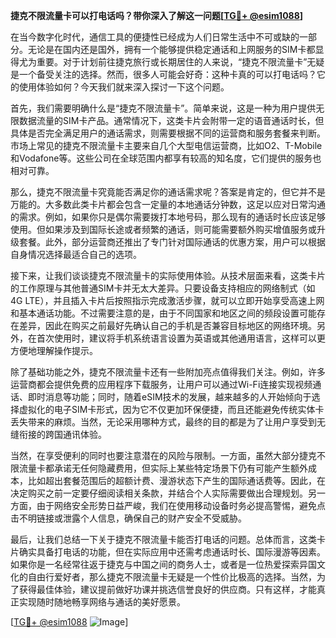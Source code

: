 **捷克不限流量卡可以打电话吗？带你深入了解这一问题[[TG💪+ @esim1088](https://t.me/s/esim1088)]**

在当今数字化时代，通信工具的便捷性已经成为人们日常生活中不可或缺的一部分。无论是在国内还是国外，拥有一个能够提供稳定通话和上网服务的SIM卡都显得尤为重要。对于计划前往捷克旅行或长期居住的人来说，“捷克不限流量卡”无疑是一个备受关注的选择。然而，很多人可能会好奇：这种卡真的可以打电话吗？它的使用体验如何？今天我们就来深入探讨一下这个问题。

首先，我们需要明确什么是“捷克不限流量卡”。简单来说，这是一种为用户提供无限数据流量的SIM卡产品。通常情况下，这类卡片会附带一定的语音通话时长，但具体是否完全满足用户的通话需求，则需要根据不同的运营商和服务套餐来判断。市场上常见的捷克不限流量卡主要来自几个大型电信运营商，比如O2、T-Mobile和Vodafone等。这些公司在全球范围内都享有较高的知名度，它们提供的服务也相对可靠。

那么，捷克不限流量卡究竟能否满足你的通话需求呢？答案是肯定的，但它并不是万能的。大多数此类卡片都会包含一定量的本地通话分钟数，这足以应对日常沟通的需求。例如，如果你只是偶尔需要拨打本地号码，那么现有的通话时长应该足够使用。但如果涉及到国际长途或者频繁的通话，则可能需要额外购买增值服务或升级套餐。此外，部分运营商还推出了专门针对国际通话的优惠方案，用户可以根据自身情况选择最适合自己的选项。

接下来，让我们谈谈捷克不限流量卡的实际使用体验。从技术层面来看，这类卡片的工作原理与其他普通SIM卡并无太大差异。只要设备支持相应的网络制式（如4G LTE），并且插入卡片后按照指示完成激活步骤，就可以立即开始享受高速上网和基本通话功能。不过需要注意的是，由于不同国家和地区之间的频段设置可能存在差异，因此在购买之前最好先确认自己的手机是否兼容目标地区的网络环境。另外，在首次使用时，建议将手机系统语言设置为英语或其他通用语言，这样可以更方便地理解操作提示。

除了基础功能之外，捷克不限流量卡还有一些附加亮点值得我们关注。例如，许多运营商都会提供免费的应用程序下载服务，让用户可以通过Wi-Fi连接实现视频通话、即时消息等功能；同时，随着eSIM技术的发展，越来越多的人开始倾向于选择虚拟化的电子SIM卡形式，因为它不仅更加环保便捷，而且还能避免传统实体卡丢失带来的麻烦。当然，无论采用哪种方式，最终的目的都是为了让用户享受到无缝衔接的跨国通讯体验。

当然，在享受便利的同时也要注意潜在的风险与限制。一方面，虽然大部分捷克不限流量卡都承诺无任何隐藏费用，但实际上某些特定场景下仍有可能产生额外成本，比如超出套餐范围后的超额计费、漫游状态下产生的国际通话费等。因此，在决定购买之前一定要仔细阅读相关条款，并结合个人实际需要做出合理规划。另一方面，由于网络安全形势日益严峻，我们在使用移动设备时务必提高警惕，避免点击不明链接或泄露个人信息，确保自己的财产安全不受威胁。

最后，让我们总结一下关于捷克不限流量卡能否打电话的问题。总体而言，这类卡片确实具备打电话的功能，但在实际应用中还需考虑通话时长、国际漫游等因素。如果你是一名经常往返于捷克与中国之间的商务人士，或者是一位热爱探索异国文化的自由行爱好者，那么捷克不限流量卡无疑是一个性价比极高的选择。当然，为了获得最佳体验，建议提前做好功课并挑选信誉良好的供应商。只有这样，才能真正实现随时随地畅享网络与通话的美好愿景。

[[TG💪+ @esim1088](https://t.me/s/esim1088) ![Image](https://i.postimg.cc/4NQfJmqS/Snipaste-2025-05-13-00-14-12.png)]